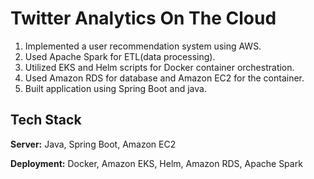 # Twitter Analytics On The Cloud

1. Implemented a user recommendation system using AWS.
2. Used Apache Spark for ETL(data processing).
3. Utilized EKS and Helm scripts for Docker container orchestration.
4. Used Amazon RDS for database and Amazon EC2 for the container.
5. Built application using Spring Boot and java.


## Tech Stack

**Server:** Java, Spring Boot, Amazon EC2

**Deployment:** Docker, Amazon EKS, Helm, Amazon RDS, Apache Spark  
